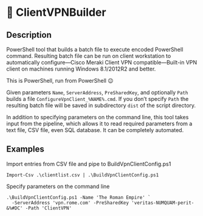 
# 🔧 ClientVPNBuilder

## Description 
PowerShell tool that builds a batch file to execute encoded PowerShell command.
Resulting batch file can be run on client workstation to automatically
configure—Cisco Meraki Client VPN compatible—Built-in VPN client on machines 
running Windows 8.1/2012R2 and better.

This is PowerShell, run from PowerShell 😉

Given parameters `Name`, `ServerAddress`, `PreSharedKey`, and optionally `Path` builds a file `ConfigureVpnClient_%NAME%.cmd`.
If you don’t specify `Path` the resulting batch file will be saved in subdirectory `dist` of the script directory.

In addition to specifying parameters on the command line, this tool takes input from the pipeline, which allows it to read required parameters from a text file, CSV file, even SQL database. It can be completely automated.

## Examples
Import entries from CSV file and pipe to BuildVpnClientConfig.ps1
```
Import-Csv .\clientlist.csv | .\BuildVpnClientConfig.ps1
```

Specify parameters on the command line
```
.\BuildVpnClientConfig.ps1 -Name 'The Roman Empire' `
  -ServerAddress 'vpn.rome.com' -PreSharedKey 'veritas-NUMQUAM-perit-&%#DC' -Path 'ClientVPN'
